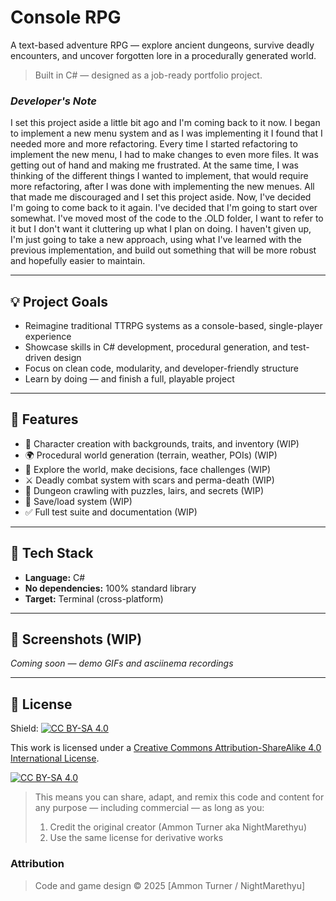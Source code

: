 ﻿# Console RPG

A text-based adventure RPG — explore ancient dungeons, survive deadly encounters, and uncover forgotten lore in a procedurally generated world.

> Built in C# — designed as a job-ready portfolio project.

### _Developer's Note_

I set this project aside a little bit ago and I'm coming back to it now. I began to implement a new menu system and as I was implementing it I found that I needed more and more refactoring. Every time I started refactoring to implement the new menu, I had to make changes to even more files. It was getting out of hand and making me frustrated. At the same time, I was thinking of the different things I wanted to implement, that would require more refactoring, after I was done with implementing the new menues. All that made me discouraged and I set this project aside. Now, I've decided I'm going to come back to it again. I've decided that I'm going to start over somewhat. I've moved most of the code to the .OLD folder, I want to refer to it but I don't want it cluttering up what I plan on doing. I haven't given up, I'm just going to take a new approach, using what I've learned with the previous implementation, and build out something that will be more robust and hopefully easier to maintain.

---

## 💡 Project Goals

- Reimagine traditional TTRPG systems as a console-based, single-player experience
- Showcase skills in C# development, procedural generation, and test-driven design
- Focus on clean code, modularity, and developer-friendly structure
- Learn by doing — and finish a full, playable project

---

## 🔧 Features

- 🧙 Character creation with backgrounds, traits, and inventory (WIP)
- 🌍 Procedural world generation (terrain, weather, POIs) (WIP)
- 🚶 Explore the world, make decisions, face challenges (WIP)
- ⚔️ Deadly combat system with scars and perma-death (WIP)
- 🏰 Dungeon crawling with puzzles, lairs, and secrets (WIP)
- 💾 Save/load system (WIP)
- ✅ Full test suite and documentation (WIP)

---

## 🧪 Tech Stack

- **Language:** C#
- **No dependencies:** 100% standard library
- **Target:** Terminal (cross-platform)

---

## 📸 Screenshots (WIP)

_Coming soon — demo GIFs and asciinema recordings_

---

## 📜 License

Shield: [![CC BY-SA 4.0][cc-by-sa-shield]][cc-by-sa]

This work is licensed under a
[Creative Commons Attribution-ShareAlike 4.0 International License][cc-by-sa].

[![CC BY-SA 4.0][cc-by-sa-image]][cc-by-sa]

[cc-by-sa]: http://creativecommons.org/licenses/by-sa/4.0/
[cc-by-sa-image]: https://licensebuttons.net/l/by-sa/4.0/88x31.png
[cc-by-sa-shield]: https://img.shields.io/badge/License-CC%20BY--SA%204.0-lightgrey.svg

> This means you can share, adapt, and remix this code and content for any purpose — including commercial — as long as you:
>
> 1. Credit the original creator (Ammon Turner aka NightMarethyu)
> 2. Use the same license for derivative works

### Attribution

> Code and game design © 2025 [Ammon Turner / NightMarethyu]